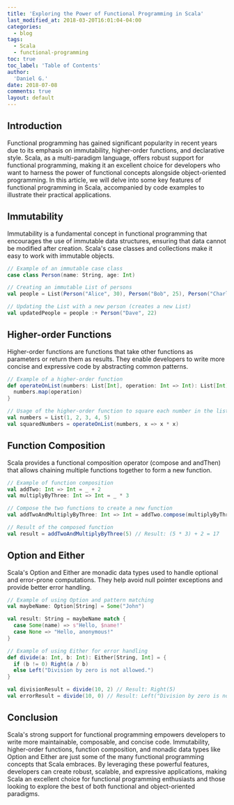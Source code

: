 ```yaml
---
title: 'Exploring the Power of Functional Programming in Scala'
last_modified_at: 2018-03-20T16:01:04-04:00
categories:
  - blog
tags:
  - Scala
  - functional-programming
toc: true
toc_label: 'Table of Contents'
author:
  'Daniel G.'
date: 2018-07-08
comments: true
layout: default
---
```


## Introduction

Functional programming has gained significant popularity in recent years due to its emphasis on immutability, higher-order functions, and declarative style. Scala, as a multi-paradigm language, offers robust support for functional programming, making it an excellent choice for developers who want to harness the power of functional concepts alongside object-oriented programming. In this article, we will delve into some key features of functional programming in Scala, accompanied by code examples to illustrate their practical applications.

## Immutability

Immutability is a fundamental concept in functional programming that encourages the use of immutable data structures, ensuring that data cannot be modified after creation. Scala's case classes and collections make it easy to work with immutable objects.

```scala
// Example of an immutable case class
case class Person(name: String, age: Int)

// Creating an immutable List of persons
val people = List(Person("Alice", 30), Person("Bob", 25), Person("Charlie", 40))

// Updating the List with a new person (creates a new List)
val updatedPeople = people :+ Person("Dave", 22)
```

## Higher-order Functions
Higher-order functions are functions that take other functions as parameters or return them as results. They enable developers to write more concise and expressive code by abstracting common patterns.

```scala
// Example of a higher-order function
def operateOnList(numbers: List[Int], operation: Int => Int): List[Int] = {
  numbers.map(operation)
}

// Usage of the higher-order function to square each number in the list
val numbers = List(1, 2, 3, 4, 5)
val squaredNumbers = operateOnList(numbers, x => x * x)
```

## Function Composition
Scala provides a functional composition operator (compose and andThen) that allows chaining multiple functions together to form a new function.

```scala
// Example of function composition
val addTwo: Int => Int = _ + 2
val multiplyByThree: Int => Int = _ * 3

// Compose the two functions to create a new function
val addTwoAndMultiplyByThree: Int => Int = addTwo.compose(multiplyByThree)

// Result of the composed function
val result = addTwoAndMultiplyByThree(5) // Result: (5 * 3) + 2 = 17
```

## Option and Either
Scala's Option and Either are monadic data types used to handle optional and error-prone computations. They help avoid null pointer exceptions and provide better error handling.

```scala
// Example of using Option and pattern matching
val maybeName: Option[String] = Some("John")

val result: String = maybeName match {
  case Some(name) => s"Hello, $name!"
  case None => "Hello, anonymous!"
}

// Example of using Either for error handling
def divide(a: Int, b: Int): Either[String, Int] = {
  if (b != 0) Right(a / b)
  else Left("Division by zero is not allowed.")
}

val divisionResult = divide(10, 2) // Result: Right(5)
val errorResult = divide(10, 0) // Result: Left("Division by zero is not allowed.")
```

## Conclusion
Scala's strong support for functional programming empowers developers to write more maintainable, composable, and concise code. Immutability, higher-order functions, function composition, and monadic data types like Option and Either are just some of the many functional programming concepts that Scala embraces. By leveraging these powerful features, developers can create robust, scalable, and expressive applications, making Scala an excellent choice for functional programming enthusiasts and those looking to explore the best of both functional and object-oriented paradigms.